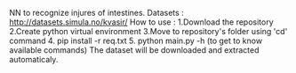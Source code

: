 NN to recognize injures of intestines. 
Datasets : http://datasets.simula.no/kvasir/
How to use :
1.Download the repository
2.Create python virtual environment
3.Move to repository's folder using 'cd' command
4. pip install -r req.txt
5. python main.py -h (to get to know available commands)
The dataset will be downloaded and extracted automaticaly.
